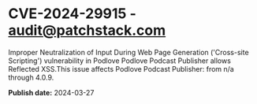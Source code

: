 # CVE-2024-29915 - audit@patchstack.com

Improper Neutralization of Input During Web Page Generation ('Cross-site Scripting') vulnerability in Podlove Podlove Podcast Publisher allows Reflected XSS.This issue affects Podlove Podcast Publisher: from n/a through 4.0.9.



**Publish date:** 2024-03-27
